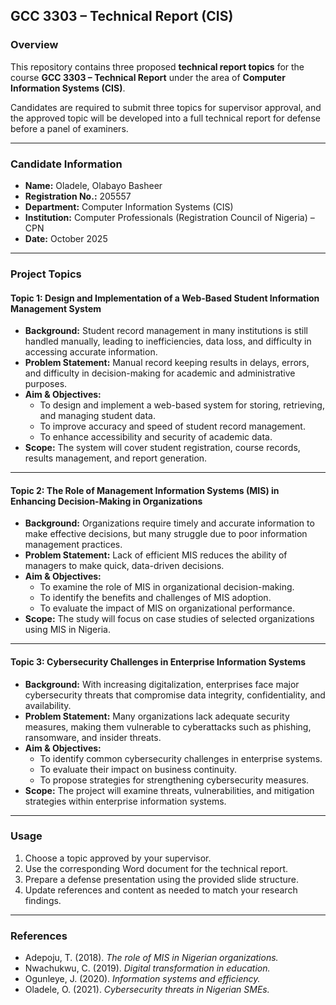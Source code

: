 ## GCC 3303 – Technical Report (CIS)

### Overview
This repository contains three proposed **technical report topics** for the course **GCC 3303 – Technical Report** under the area of **Computer Information Systems (CIS)**.  

Candidates are required to submit three topics for supervisor approval, and the approved topic will be developed into a full technical report for defense before a panel of examiners.

---

### Candidate Information
- **Name:** Oladele, Olabayo Basheer  
- **Registration No.:** 205557  
- **Department:** Computer Information Systems (CIS)  
- **Institution:** Computer Professionals (Registration Council of Nigeria) – CPN  
- **Date:** October 2025  

---

### Project Topics

#### Topic 1: Design and Implementation of a Web-Based Student Information Management System
- **Background:** Student record management in many institutions is still handled manually, leading to inefficiencies, data loss, and difficulty in accessing accurate information.  
- **Problem Statement:** Manual record keeping results in delays, errors, and difficulty in decision-making for academic and administrative purposes.  
- **Aim & Objectives:**
  - To design and implement a web-based system for storing, retrieving, and managing student data.
  - To improve accuracy and speed of student record management.
  - To enhance accessibility and security of academic data.
- **Scope:** The system will cover student registration, course records, results management, and report generation.

---

#### Topic 2: The Role of Management Information Systems (MIS) in Enhancing Decision-Making in Organizations
- **Background:** Organizations require timely and accurate information to make effective decisions, but many struggle due to poor information management practices.  
- **Problem Statement:** Lack of efficient MIS reduces the ability of managers to make quick, data-driven decisions.  
- **Aim & Objectives:**
  - To examine the role of MIS in organizational decision-making.
  - To identify the benefits and challenges of MIS adoption.
  - To evaluate the impact of MIS on organizational performance.
- **Scope:** The study will focus on case studies of selected organizations using MIS in Nigeria.

---

#### Topic 3: Cybersecurity Challenges in Enterprise Information Systems
- **Background:** With increasing digitalization, enterprises face major cybersecurity threats that compromise data integrity, confidentiality, and availability.  
- **Problem Statement:** Many organizations lack adequate security measures, making them vulnerable to cyberattacks such as phishing, ransomware, and insider threats.  
- **Aim & Objectives:**
  - To identify common cybersecurity challenges in enterprise systems.
  - To evaluate their impact on business continuity.
  - To propose strategies for strengthening cybersecurity measures.
- **Scope:** The project will examine threats, vulnerabilities, and mitigation strategies within enterprise information systems.

---

### Usage
1. Choose a topic approved by your supervisor.
2. Use the corresponding Word document for the technical report.
3. Prepare a defense presentation using the provided slide structure.
4. Update references and content as needed to match your research findings.

---

### References
- Adepoju, T. (2018). *The role of MIS in Nigerian organizations.*  
- Nwachukwu, C. (2019). *Digital transformation in education.*  
- Ogunleye, J. (2020). *Information systems and efficiency.*  
- Oladele, O. (2021). *Cybersecurity threats in Nigerian SMEs.*
